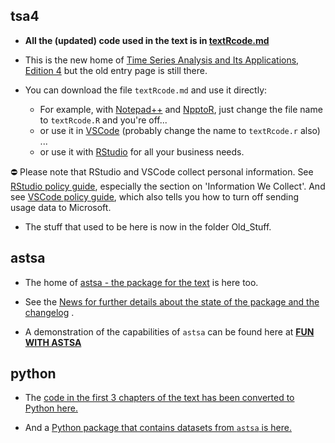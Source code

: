 ## tsa4

- **All the (updated) code used in the text  is in [textRcode.md](https://github.com/nickpoison/tsa4/blob/master/textRcode.md)**


- This is the new home of  [Time Series Analysis and Its Applications, Edition 4](http://www.stat.pitt.edu/stoffer/tsa4/) but the old entry page is still there.


-  You can download the file `textRcode.md` and use it directly:

    - For example, with [Notepad++](https://notepad-plus-plus.org/) and [NpptoR](https://sourceforge.net/projects/npptor/files/npptor%20installer/), just change the file name to `textRcode.R` and you're off...
    - or use it in [VSCode](https://code.visualstudio.com/) (probably change the name to `textRcode.r` also) ...
    - or use it with [RStudio](https://www.rstudio.com/products/rstudio/download/#download) for all your business needs.
  

  &#9940; Please note that RStudio and VSCode collect personal information.
	See	 [RStudio policy guide](https://www.rstudio.com/about/privacy-policy/), especially 	the section on 'Information We Collect'.  And see [VSCode policy guide](https://code.visualstudio.com/docs/getstarted/telemetry), which also tells you how to turn off sending usage data to Microsoft.  


  - The stuff that used to be here is now in the folder Old_Stuff.  

## astsa

- The home of [astsa - the package for the text](https://github.com/nickpoison/astsa) is here too.

- See the [News for further details about the state of the package and the changelog](https://github.com/nickpoison/astsa/blob/master/NEWS.md) .

- A demonstration of the capabilities of `astsa` can be found here at
[**FUN WITH ASTSA**](https://github.com/nickpoison/astsa/blob/master/fun_with_astsa/fun_with_astsa.md)


## python

- The [code in the first 3 chapters of the text has been converted to Python here.](https://github.com/borisgarbuzov/tsa4-python/tree/master/src) 

- And a [Python package that contains datasets from `astsa` is here.](https://pypi.org/project/astsadata/)
